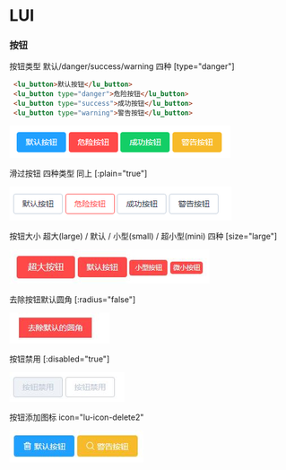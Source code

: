 # LUI
### 按钮
<p>按钮类型 默认/danger/success/warning 四种 [type="danger"]</p>

```html
 <lu_button>默认按钮</lu_button>
 <lu_button type="danger">危险按钮</lu_button>
 <lu_button type="success">成功按钮</lu_button>
 <lu_button type="warning">警告按钮</lu_button>
```

<img src="./static/img/button-1.jpg" />

<p>滑过按钮 四种类型 同上 [:plain="true"]</p>

<img src="./static/img/button-2.png" />

<p>按钮大小 超大(large) / 默认 / 小型(small) / 超小型(mini) 四种 [size="large"]</p>

<img src="./static/img/button-3.jpg" />

<p>去除按钮默认圆角 [:radius="false"]</p>

<img src="./static/img/button-4.jpg" />

<p>按钮禁用 [:disabled="true"]</p>

<img src="./static/img/button-5.jpg" />

<p>按钮添加图标 icon="lu-icon-delete2"</p>

<img src="./static/img/button-6.jpg" />